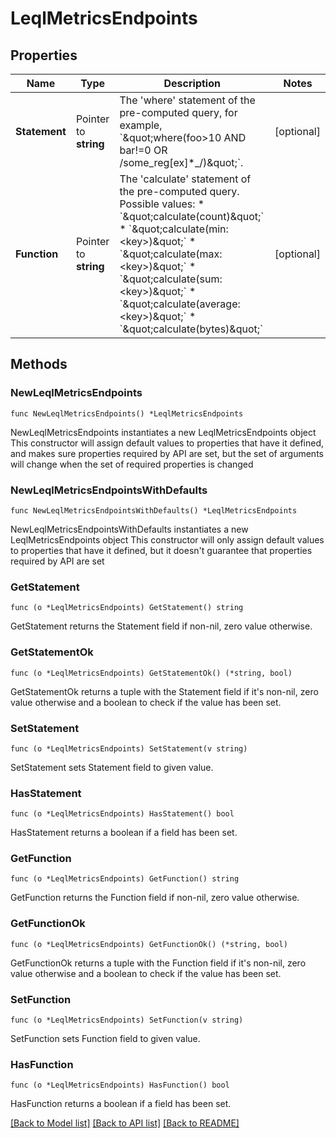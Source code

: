 # LeqlMetricsEndpoints

## Properties

Name | Type | Description | Notes
------------ | ------------- | ------------- | -------------
**Statement** | Pointer to **string** | The &#39;where&#39; statement of the pre-computed query, for example, &#x60;\&quot;where(foo&gt;10 AND bar!&#x3D;0 OR /some_reg[ex]*_/)\&quot;&#x60;. | [optional] 
**Function** | Pointer to **string** | The &#39;calculate&#39; statement of the pre-computed query. Possible values: * &#x60;\&quot;calculate(count)\&quot;&#x60; * &#x60;\&quot;calculate(min: &lt;key&gt;)\&quot;&#x60; * &#x60;\&quot;calculate(max: &lt;key&gt;)\&quot;&#x60; * &#x60;\&quot;calculate(sum: &lt;key&gt;)\&quot;&#x60; * &#x60;\&quot;calculate(average: &lt;key&gt;)\&quot;&#x60; * &#x60;\&quot;calculate(bytes)\&quot;&#x60;  | [optional] 

## Methods

### NewLeqlMetricsEndpoints

`func NewLeqlMetricsEndpoints() *LeqlMetricsEndpoints`

NewLeqlMetricsEndpoints instantiates a new LeqlMetricsEndpoints object
This constructor will assign default values to properties that have it defined,
and makes sure properties required by API are set, but the set of arguments
will change when the set of required properties is changed

### NewLeqlMetricsEndpointsWithDefaults

`func NewLeqlMetricsEndpointsWithDefaults() *LeqlMetricsEndpoints`

NewLeqlMetricsEndpointsWithDefaults instantiates a new LeqlMetricsEndpoints object
This constructor will only assign default values to properties that have it defined,
but it doesn't guarantee that properties required by API are set

### GetStatement

`func (o *LeqlMetricsEndpoints) GetStatement() string`

GetStatement returns the Statement field if non-nil, zero value otherwise.

### GetStatementOk

`func (o *LeqlMetricsEndpoints) GetStatementOk() (*string, bool)`

GetStatementOk returns a tuple with the Statement field if it's non-nil, zero value otherwise
and a boolean to check if the value has been set.

### SetStatement

`func (o *LeqlMetricsEndpoints) SetStatement(v string)`

SetStatement sets Statement field to given value.

### HasStatement

`func (o *LeqlMetricsEndpoints) HasStatement() bool`

HasStatement returns a boolean if a field has been set.

### GetFunction

`func (o *LeqlMetricsEndpoints) GetFunction() string`

GetFunction returns the Function field if non-nil, zero value otherwise.

### GetFunctionOk

`func (o *LeqlMetricsEndpoints) GetFunctionOk() (*string, bool)`

GetFunctionOk returns a tuple with the Function field if it's non-nil, zero value otherwise
and a boolean to check if the value has been set.

### SetFunction

`func (o *LeqlMetricsEndpoints) SetFunction(v string)`

SetFunction sets Function field to given value.

### HasFunction

`func (o *LeqlMetricsEndpoints) HasFunction() bool`

HasFunction returns a boolean if a field has been set.


[[Back to Model list]](../README.md#documentation-for-models) [[Back to API list]](../README.md#documentation-for-api-endpoints) [[Back to README]](../README.md)


